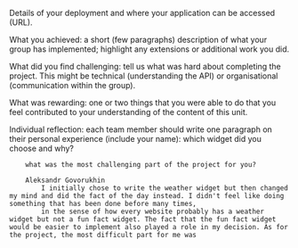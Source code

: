 Details of your deployment and where your application can be accessed (URL).



What you achieved: a short (few paragraphs) description of what your group has implemented; highlight any extensions or additional work you did.



What did you find challenging: tell us what was hard about completing the project. This might be technical (understanding the API) or organisational (communication within the group). 



What was rewarding: one or two things that you were able to do that you feel contributed to your understanding of the content of this unit.



Individual reflection: each team member should write one paragraph on their personal experience (include your name):
        which widget did you choose and why?

        what was the most challenging part of the project for you?

        Aleksandr Govorukhin
            I initially chose to write the weather widget but then changed my mind and did the fact of the day instead. I didn't feel like doing something that has been done before many times, 
            in the sense of how every website probably has a weather widget but not a fun fact widget. The fact that the fun fact widget would be easier to implement also played a role in my decision. As for the project, the most difficult part for me was
